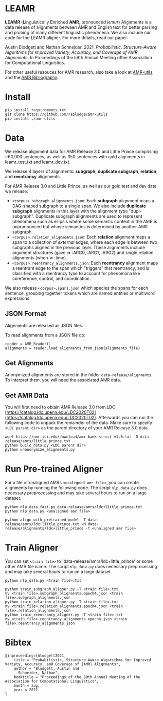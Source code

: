 # LEAMR 

**LEAMR** (**L**inguistically **E**nriched **AMR**, pronounced _lemur_) Alignments is a data release of alignments between AMR and English text for better parsing and probing of many different linguistic phenomena. We also include our code for the LEAMR aligner. For more details, read our paper.

Austin Blodgett and Nathan Schneider. 2021. _Probabilistic, Structure-Aware Algorithms for Improved Variety, Accuracy, and Coverage of AMR Alignments_. In Proceedings of the 59th Annual Meeting ofthe Association for Computational Linguistics.

For other useful resouces for AMR research, also take a look at [AMR-utils](https://github.com/ablodge/amr-utils) and the [AMR Bibliography](https://nert-nlp.github.io/AMR-Bibliography/).


# Install

```
pip install requirements.txt
git clone https://github.com//ablodge/amr-utils
pip install ./amr-utils
```

# Data

We release alignment data for AMR Release 3.0 and Little Prince comprising ~60,000 sentences,
as well as 350 sentences with gold alignments in leamr_test.txt and leamr_dev.txt.

We release 4 layers of alignments: **subgraph**, **duplicate subgraph**, **relation**, and **reentrancy** alignments. 

For AMR Release 3.0 and Little Prince, as well as our gold test and dev data we release:

- `<corpus>.subgraph_alignments.json`: Each **subgraph** alignment maps a DAG-shaped subgraph to a single span. We also include **duplicate subgraph** alignments in this layer with the alignment type "dupl-subgraph". Duplicate subgraph alignments are used to represent phenomena such as ellipsis where some semantic content in the AMR is unpronounced but whose semantics is determined by another AMR subgraph.
- `<corpus>.relation_alignments.json`: Each **relation** alignment maps a span to a collection of _external_ edges, where each edge is between two subgraphs aligned in the previous layer. These alignments include argument structures (gave => :ARG0, :ARG1, :ARG2) and single relation alignments (when => :time).
- `<corpus>.reentrancy_alignments.json`: Each **reentrancy** alignment maps a reentrant edge to the span which "triggers" that reentrancy, and is classified with a reentrancy type to account for phenomona like coreference, control, and coordination. 


We also release `<corpus>.spans.json` which species the spans for each sentence, grouping together tokens which are named entities or multiword expressions.


## JSON Format
Alignments are released as JSON files.

To read alignments from a JSON file do:
```
reader = AMR_Reader()
alignments = reader.load_alignments_from_json(alignments_file)
```


## Get Alignments
Anonymized alignments are stored in the folder `data-release/alignments`. To interpret them, you will need the associated AMR data.


## Get AMR Data
You will first need to obtain AMR Release 3.0 from LDC: [https://catalog.ldc.upenn.edu/LDC2020T02](https://catalog.ldc.upenn.edu/LDC2020T02). Afterwards you can run the following code to unpack the remainder of the data. Make sure to specify `<LDC parent dir>` as the parent directory of your AMR Release 3.0 data.

```
wget https://amr.isi.edu/download/amr-bank-struct-v1.6.txt -O data-release/amrs/little_prince.txt
python build_data.py <LDC parent dir>
python unanonymize_alignments.py
```


# Run Pre-trained Aligner
For a file of unaligned AMRs `<unaligned amr file>`, you can create alignments by running the following code. The script `nlp_data.py` does necessary preprocessing and may take several hours to run on a large dataset.

```
python nlp_data_fast.py data-release/amrs/ldc+little_prince.txt
python nlp_data.py <unaligned amr file>

python align_with_pretrained_model -T data-release/amrs/ldc+little_prince.txt -M data-release/alignments/ldc+little_prince -t <unaligned amr file>
```

# Train Aligner
You can set `<train file>` to 'data-release/amrs/ldc+little_prince' or some other AMR file name. The script `nlp_data.py` does necessary preprocessing and may take several hours to run on a large dataset.

```
python nlp_data.py <train file>.txt

python train_subgraph_aligner.py -T <train file>.txt
mv <train file>.subgraph_alignments.epoch4.json <train file>.subgraph_alignments.json 
python train_relation_aligner.py -T <train file>.txt
mv <train file>.relation_alignments.epoch4.json <train file>.relation_alignments.json 
python train_reentrancy_aligner.py -T <train file>.txt
mv <train file>.reentrancy_alignments.epoch4.json <train file>.reentrancy_alignments.json 
```

# Bibtex
```
@inproceedings{blodgett2021,
    title = "Probabilistic, Structure-Aware Algorithms for Improved Variety, Accuracy, and Coverage of {AMR} Alignments",
    author = "Blodgett, Austin and
      Schneider, Nathan",
    booktitle = "Proceedings of the 59th Annual Meeting of the Association for Computational Linguistics",
    month = aug,
    year = 2021
}
```
